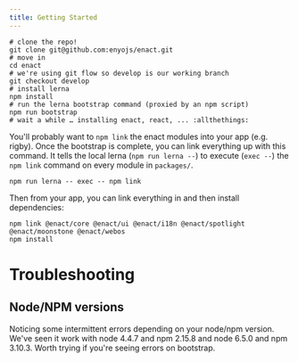 ```yaml
---
title: Getting Started
---
```



```shell
# clone the repo!
git clone git@github.com:enyojs/enact.git
# move in
cd enact
# we're using git flow so develop is our working branch
git checkout develop
# install lerna
npm install
# run the lerna bootstrap command (proxied by an npm script)
npm run bootstrap
# wait a while … installing enact, react, ... :allthethings:
```

You'll probably want to `npm link` the enact modules into your app (e.g. rigby). Once the bootstrap is complete, you can link everything up with this command. It tells the local lerna (`npm run lerna --`) to execute (`exec --`) the `npm link` command on every module in `packages/`.

```shell
npm run lerna -- exec -- npm link
```

Then from your app, you can link everything in and then install dependencies:

```shell
npm link @enact/core @enact/ui @enact/i18n @enact/spotlight @enact/moonstone @enact/webos
npm install
```

# Troubleshooting

## Node/NPM versions

Noticing some intermittent errors depending on your node/npm version. We've seen it work with node 4.4.7 and npm 2.15.8 and node 6.5.0 and npm 3.10.3. Worth trying if you're seeing errors on bootstrap.
